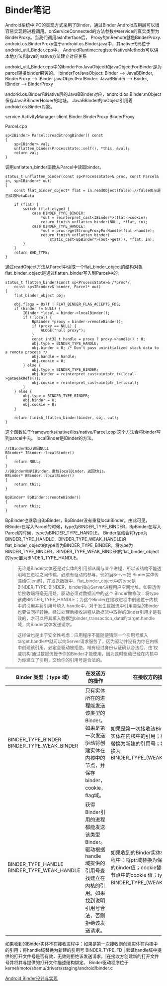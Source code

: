 # Binder笔记

Android系统中IPC的实现方式采用了Binder，通过Binder Android应用层可以很容易实现跨进程调用。onServiceConnected的方法参数中service的真实类型为BinderProxy。当我们调用asInfterface后，
Proxy的mRemote就是BinderProxy.
android.os.BinderProxy位于android.os.Binder.java中，其native代码位于android_util_Binder.cpp中。
AndroidRuntime::registerNativeMethods可以讲本地方法和java的native方法建立对应关系

android_util_Binder.cpp中的ibinderForJavaObject和javaObjectForIBinder是为parcel转换binder服务的。
ibinderForJavaObject: Binder --> JavaBBinder, BinderProxy --> IBinder
javaObjectForIBinder: JavaBBinder --> Binder, IBinder --> BinderProxy

andorid.os.Binder和Native层的JavaBBinder对应，android.os.Binder.mObject保存JavaBBinderHolder的地址。
JavaBBinder的mObject引用着android.os.Binder对象。


service                    ActivityManager                     client
Binder                     BinderProxy                         BinderProxy

Parcel.cpp
```
sp<IBinder> Parcel::readStrongBinder() const
{
    sp<IBinder> val;
    unflatten_binder(ProcessState::self(), *this, &val);
    return val;
}
```
调用unflatten_binder函数从Parcel中读取binder。
```
status_t unflatten_binder(const sp<ProcessState>& proc, const Parcel& in, sp<IBinder>* out)
{
    const flat_binder_object* flat = in.readObject(false);//false表示是否读取MetaData

    if (flat) {
        switch (flat->type) {
            case BINDER_TYPE_BINDER:
                *out = reinterpret_cast<IBinder*>(flat->cookie);
                return finish_unflatten_binder(NULL, *flat, in);
            case BINDER_TYPE_HANDLE:
                *out = proc->getStrongProxyForHandle(flat->handle);
                return finish_unflatten_binder(
                    static_cast<BpBinder*>(out->get()), *flat, in);
        }
    }
    return BAD_TYPE;
}
```
通过readObject方法从Parcel中读取一个flat_binder_object的结构对象
flat_binder_object是通过flatten_binder写入到Parcel中的。
```
status_t flatten_binder(const sp<ProcessState>& /*proc*/,
    const sp<IBinder>& binder, Parcel* out)
{
    flat_binder_object obj;

    obj.flags = 0x7f | FLAT_BINDER_FLAG_ACCEPTS_FDS;
    if (binder != NULL) {
        IBinder *local = binder->localBinder();
        if (!local) {
            BpBinder *proxy = binder->remoteBinder();
            if (proxy == NULL) {
                ALOGE("null proxy");
            }
            const int32_t handle = proxy ? proxy->handle() : 0;
            obj.type = BINDER_TYPE_HANDLE;
            obj.binder = 0; /* Don't pass uninitialized stack data to a remote process */
            obj.handle = handle;
            obj.cookie = 0;
        } else {
            obj.type = BINDER_TYPE_BINDER;
            obj.binder = reinterpret_cast<uintptr_t>(local->getWeakRefs());
            obj.cookie = reinterpret_cast<uintptr_t>(local);
        }
    } else {
        obj.type = BINDER_TYPE_BINDER;
        obj.binder = 0;
        obj.cookie = 0;
    }

    return finish_flatten_binder(binder, obj, out);
}
```
这个函数位于frameworks/native/libs/native/Parcel.cpp
这个方法会将binder写到parcel中去。
localBinder是IBinder的方法。
```
//IBinder默认返回NULL
BBinder* IBinder::localBinder()
{
    return NULL;
}
//BBinder继承IBinder，重载localBinder，返回this。
BBinder* BBinder::localBinder()
{
    return this;
}

BpBinder* BpBinder::remoteBinder()
{
    return this;
}
```
BpBinder也继承自BpBinder，BpBinder没有重载localBinder。由此可见，BBinder在写入Parcel的时候，type为BINDER_TYPE_BINDER，BpBinder在写入Parcel的时候，type为BINDER_TYPE_HANDLE。
Binder驱动会将type为BINDER_TYPE_HANDLE，BINDER_TYPE_WEAK_HANDLE的flat_binder_object的type置为BINDER_TYPE_BINDER，将type为BINDER_TYPE_BINDER，BINDER_TYPE_WEAK_BINDER的flat_binder_object的type置为BINDER_TYPE_HANDLE。
>无论是Binder实体还是对实体的引用都从属与某个进程，所以该结构不能透明地在进程之间传输，必须有驱动的参与。例如当Server把 Binder实体传递给Client时，在发送数据中，flat_binder_object中的type是 BINDER_TYPE_BINDER，binder指向Server进程用户空间地址。如果透传给接收端将毫无用处，驱动必须对数据流中的这个 Binder做修改：将type该成BINDER_TYPE_HANDLE；为这个Binder在接收进程中创建位于内核中的引用并将引用号填入 handle中。对于发生数据流中引用类型的Binder也要做同样转换。经过处理后接收进程从数据流中取得的Binder引用才是有效的，才可以将其填入数据包binder_transaction_data的target.handle域，向Binder实体发送请求。

>这样做也是出于安全性考虑：应用程序不能随便猜测一个引用号填入target.handle中就可以向Server请求服务了，因为驱动并没有为你在内核中创建该引用，必定会驱动被拒绝。唯有经过身份认证确认合法后，由‘权威机构’通过数据流授予你的Binder才能使用，因为这时驱动已经在内核中为你建立了引用，交给你的引用号是合法的。

Binder 类型（ type 域）  | 在发送方的操作  |  在接收方的操作
--|---|--
 BINDER_TYPE_BINDER BINDER_TYPE_WEAK_BINDER     |  只有实体所在的进程能发送该类型的Binder。如果是第一次发送驱动将创建实体在内核中的节点，并保存binder，cookie，flag域。 |  如果是第一次接收该Binder则创建实体在内核中的引用；将handle域替换为新建的引用号；将type域替换为 BINDER_TYPE_(WEAK_)HANDLE
 BINDER_TYPE_HANDLE BINDER_TYPE_WEAK_HANDLE |  获得Binder引用的进程都能发送该类型Binder。驱动根据handle域提供的引用号查找建立在内核的引用。如果找到说明引用号合法，否则拒绝该发送请求。 |  如果收到的Binder实体位于接收进程中：将ptr域替换为保存在节点中的binder值；cookie替换为保存在节点中的cookie 值；type替换为BINDER_TYPE_(WEAK_)BINDER。
如果收到的Binder实体不在接收进程中：如果是第一次接收则创建实体在内核中的引用；将handle域替换为新建的引用号
BINDER_TYPE_FD | 验证handle域中提供的打开文件号是否有效，无效则拒绝该发送请求。|在接收方创建新的打开文件号并将其与提供的打开文件描述结构绑定。
Binder驱动程序位于kernel/moto/shamu/drivers/staging/android/binder.c

[Android Binder设计与实现](http://www.cnblogs.com/albert1017/p/3849585.html)
